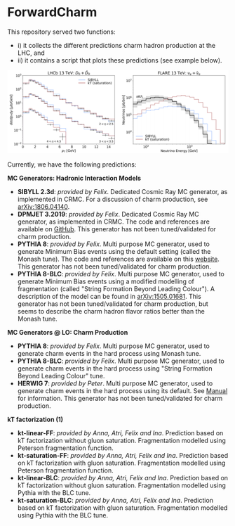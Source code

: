 # ForwardCharm

This repository served two functions: 
- i) it collects the different predictions charm hadron production at the LHC, and
- ii) it contains a script that plots these predictions (see example below). 

![Example Spectra](https://github.com/KlingFelix/ForwardCharm/blob/main/figures/Example.png)

Currently, we have the following predictions:

**MC Generators: Hadronic Interaction Models**
 - **SIBYLL 2.3d**: *provided by Felix*.
     Dedicated Cosmic Ray MC generator, as implemented in CRMC. For a discussion of charm production, see [arXiv:1806.04140](https://arxiv.org/abs/1806.04140).  
 - **DPMJET 3.2019**: *provided by Felix*.
     Dedicated Cosmic Ray MC generator, as implemented in CRMC. The code and references are available on [GitHub](https://github.com/DPMJET/DPMJET). This generator has not been tuned/validated for charm production.
 - **PYTHIA 8**:  *provided by Felix*.
     Multi purpose MC generator, used to generate Minimum Bias events using the default setting (called the Monash tune). The code and references are available on this  [website](https://pythia.org/manuals/pythia8245/Welcome.html). This generator has not been tuned/validated for charm production.
 - **PYTHIA 8-BLC**: *provided by Felix*.
     Multi purpose MC generator, used to generate Minimum Bias events using a modified modelling of fragmentation (called "String Formation Beyond Leading Colour"). A description of the model can be found in [arXiv:1505.01681](https://arxiv.org/abs/1505.01681). This generator has not been tuned/validated for charm production, but seems to describe the charm hadron flavor ratios better than the Monash tune.
 
 **MC Generators @ LO: Charm Production**
 - **PYTHIA 8**: *provided by Felix*.
     Multi purpose MC generator, used to generate charm events in the hard process  using Monash tune. 
 - **PYTHIA 8-BLC**: *provided by Felix*.
     Multi purpose MC generator, used to generate charm events in the hard process  using "String Formation Beyond Leading Colour" tune.
 - **HERWIG 7**: *provided by Peter*.
     Multi purpose MC generator, used to generate charm events in the hard process  using its default. See [Manual](https://herwig.hepforge.org/) for information. This generator has not been tuned/validated for charm production.
     
 **kT factorization (1)**
 - **kt-linear-FF**: *provided by Anna, Atri, Felix and Ina*.
     Prediction based on kT factorization without gluon saturation. Fragmentation modelled using Peterson fragmentation function. 
 - **kt-saturation-FF**: *provided by Anna, Atri, Felix and Ina*.
     Prediction based on kT factorization with gluon saturation. Fragmentation modelled using Peterson fragmentation function. 
 - **kt-linear-BLC**: *provided by Anna, Atri, Felix and Ina*.
     Prediction based on kT factorization without gluon saturation. Fragmentation modelled using Pythia with the BLC tune. 
 - **kt-saturation-BLC**: *provided by Anna, Atri, Felix and Ina*.
     Prediction based on kT factorization with gluon saturation. Fragmentation modelled using Pythia with the BLC tune. 
     
     
